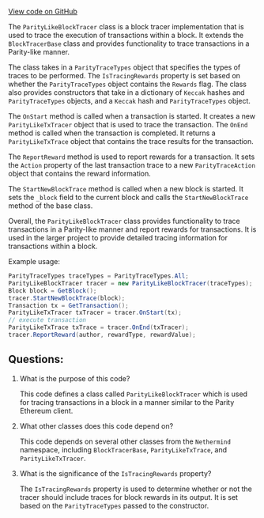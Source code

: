 [View code on GitHub](https://github.com/nethermindeth/nethermind/Nethermind.Evm/Tracing/ParityStyle/ParityLikeBlockTracer.cs)

The `ParityLikeBlockTracer` class is a block tracer implementation that is used to trace the execution of transactions within a block. It extends the `BlockTracerBase` class and provides functionality to trace transactions in a Parity-like manner. 

The class takes in a `ParityTraceTypes` object that specifies the types of traces to be performed. The `IsTracingRewards` property is set based on whether the `ParityTraceTypes` object contains the `Rewards` flag. The class also provides constructors that take in a dictionary of `Keccak` hashes and `ParityTraceTypes` objects, and a `Keccak` hash and `ParityTraceTypes` object. 

The `OnStart` method is called when a transaction is started. It creates a new `ParityLikeTxTracer` object that is used to trace the transaction. The `OnEnd` method is called when the transaction is completed. It returns a `ParityLikeTxTrace` object that contains the trace results for the transaction. 

The `ReportReward` method is used to report rewards for a transaction. It sets the `Action` property of the last transaction trace to a new `ParityTraceAction` object that contains the reward information. 

The `StartNewBlockTrace` method is called when a new block is started. It sets the `_block` field to the current block and calls the `StartNewBlockTrace` method of the base class. 

Overall, the `ParityLikeBlockTracer` class provides functionality to trace transactions in a Parity-like manner and report rewards for transactions. It is used in the larger project to provide detailed tracing information for transactions within a block. 

Example usage:

```csharp
ParityTraceTypes traceTypes = ParityTraceTypes.All;
ParityLikeBlockTracer tracer = new ParityLikeBlockTracer(traceTypes);
Block block = GetBlock();
tracer.StartNewBlockTrace(block);
Transaction tx = GetTransaction();
ParityLikeTxTracer txTracer = tracer.OnStart(tx);
// execute transaction
ParityLikeTxTrace txTrace = tracer.OnEnd(txTracer);
tracer.ReportReward(author, rewardType, rewardValue);
```
## Questions: 
 1. What is the purpose of this code?
    
    This code defines a class called `ParityLikeBlockTracer` which is used for tracing transactions in a block in a manner similar to the Parity Ethereum client.

2. What other classes does this code depend on?
    
    This code depends on several other classes from the `Nethermind` namespace, including `BlockTracerBase`, `ParityLikeTxTrace`, and `ParityLikeTxTracer`.

3. What is the significance of the `IsTracingRewards` property?
    
    The `IsTracingRewards` property is used to determine whether or not the tracer should include traces for block rewards in its output. It is set based on the `ParityTraceTypes` passed to the constructor.
